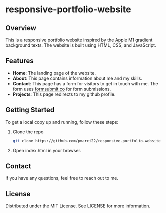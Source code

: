# responsive-portfolio-website

## Overview

This is a responsive portfolio website inspired by the Apple M1 gradient background texts. The website is built using HTML, CSS, and JavaScript.

## Features

- **Home**: The landing page of the website.
- **About**: This page contains information about me and my skills.
- **Contact**: This page has a form for visitors to get in touch with me. The form uses [formsubmit.co](https://formsubmit.co/) for form submissions.
- **Projects**: This page redirects to my github profile.

## Getting Started

To get a local copy up and running, follow these steps:

1. Clone the repo
   ```sh
   git clone https://github.com/pmarci22/responsive-portfolio-website

2. Open index.html in your browser.

## Contact

If you have any questions, feel free to reach out to me.

## License

Distributed under the MIT License. See LICENSE for more information.
